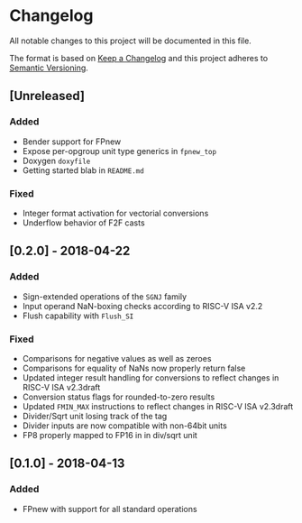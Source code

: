 # Changelog

All notable changes to this project will be documented in this file.

The format is based on [Keep a Changelog](http://keepachangelog.com/en/1.0.0/) and this project adheres to [Semantic Versioning](http://semver.org/spec/v2.0.0.html).

## [Unreleased]

### Added

- Bender support for FPnew
- Expose per-opgroup unit type generics in `fpnew_top`
- Doxygen `doxyfile`
- Getting started blab in `README.md`

### Fixed

- Integer format activation for vectorial conversions
- Underflow behavior of F2F casts


## [0.2.0] - 2018-04-22

### Added

- Sign-extended operations of the `SGNJ` family
- Input operand NaN-boxing checks according to RISC-V ISA v2.2
- Flush capability with `Flush_SI`

### Fixed

- Comparisons for negative values as well as zeroes
- Comparisons for equality of NaNs now properly return false
- Updated integer result handling for conversions to reflect changes in RISC-V ISA v2.3draft
- Conversion status flags for rounded-to-zero results
- Updated `FMIN_MAX` instructions to reflect changes in RISC-V ISA v2.3draft
- Divider/Sqrt unit losing track of the tag
- Divider inputs are now compatible with non-64bit units
- FP8 properly mapped to FP16 in in div/sqrt unit


## [0.1.0] - 2018-04-13

### Added

- FPnew with support for all standard operations
